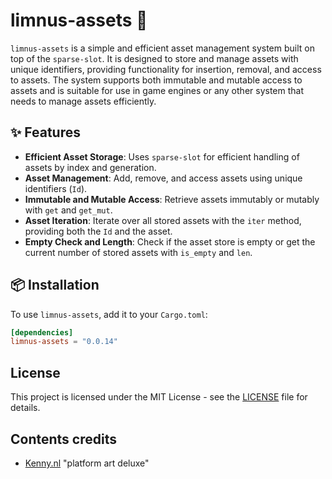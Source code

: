 # limnus-assets 🧱

`limnus-assets` is a simple and efficient asset management system built on top of the `sparse-slot`. It is
designed to store and manage assets with unique identifiers, providing functionality for insertion, removal,
and access to assets. The system supports both immutable and mutable access to assets and is suitable for
use in game engines or any other system that needs to manage assets efficiently.

## ✨ Features

- **Efficient Asset Storage**: Uses `sparse-slot` for efficient handling of assets by index and generation.
- **Asset Management**: Add, remove, and access assets using unique identifiers (`Id`).
- **Immutable and Mutable Access**: Retrieve assets immutably or mutably with `get` and `get_mut`.
- **Asset Iteration**: Iterate over all stored assets with the `iter` method, providing both the `Id` and the asset.
- **Empty Check and Length**: Check if the asset store is empty or get the current number of stored assets with `is_empty` and `len`.

## 📦 Installation

To use `limnus-assets`, add it to your `Cargo.toml`:

```toml
[dependencies]
limnus-assets = "0.0.14"
```

## License

This project is licensed under the MIT License - see the [LICENSE](LICENSE) file for details.


## Contents credits

- [Kenny.nl](https://kenney.nl/assets/platformer-art-deluxe) "platform art deluxe"
